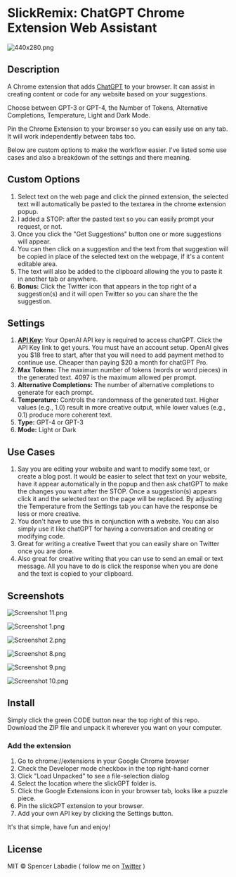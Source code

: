 # SlickRemix: ChatGPT Chrome Extension Web Assistant

![440x280.png](https://raw.githubusercontent.com/spencerslickremix/slickGPT/main/screenshots/440x280.png)

## Description

A Chrome extension that adds [ChatGPT](https://chat.openai.com) to your browser. It can assist in creating content or code for any website based on your suggestions.

Choose between GPT-3 or GPT-4, the Number of Tokens, Alternative Completions, Temperature, Light and Dark Mode.

Pin the Chrome Extension to your browser so you can easily use on any tab. It will work independently between tabs too.

Below are custom options to make the workflow easier. I've listed some use cases and also a breakdown of the settings and there meaning.

## Custom Options
1. Select text on the web page and click the pinned extension, the selected text will automatically be pasted to the textarea in the chrome extension popup.
2. I added a STOP: after the pasted text so you can easily prompt your request, or not.
3. Once you click the "Get Suggestions" button one or more suggestions will appear.
4. You can then click on a suggestion and the text from that suggestion will be copied in place of the selected text on the webpage, if it's a content editable area.
5. The text will also be added to the clipboard allowing the you to paste it in another tab or anywhere.
6. **Bonus:** Click the Twitter icon that appears in the top right of a suggestion(s) and it will open Twitter so you can share the the suggestion.

## Settings
1. **[API Key](https://platform.openai.com/account/api-keys):** Your OpenAI API key is required to access chatGPT. Click the API Key link to get yours. You must have an account setup. OpenAI gives you $18 free to start, after that you will need to add payment method to continue use. Cheaper than paying $20 a month for chatGPT Pro.
2. **Max Tokens:** The maximum number of tokens (words or word pieces) in the generated text. 4097 is the maximum allowed per prompt.
3. **Alternative Completions:** The number of alternative completions to generate for each prompt.
5. **Temperature:** Controls the randomness of the generated text. Higher values (e.g., 1.0) result in more creative output, while lower values (e.g., 0.1) produce more coherent text.
6. **Type:** GPT-4 or GPT-3
7. **Mode:** Light or Dark

## Use Cases
1. Say you are editing your website and want to modify some text, or create a blog post. It would be easier to select that text on your website, have it appear automatically in the popup and then ask chatGPT to make the changes you want after the STOP. Once a suggestion(s) appears click it and the selected text on the page will be replaced. By adjusting the Temperature from the Settings tab you can have the response be less or more creative. 
2. You don't have to use this in conjunction with a website. You can also simply use it like chatGPT for having a conversation and creating or modifying code.
3. Great for writing a creative Tweet that you can easily share on Twitter once you are done.
4. Also great for creative writing that you can use to send an email or text message. All you have to do is click the response when you are done and the text is copied to your clipboard.

## Screenshots

![Screenshot 11.png](https://raw.githubusercontent.com/spencerslickremix/slickGPT/main/screenshots/Screenshot%206.png)

![Screenshot 1.png](https://raw.githubusercontent.com/spencerslickremix/slickGPT/main/screenshots/Screenshot%201.png)

![Screenshot 2.png](https://raw.githubusercontent.com/spencerslickremix/slickGPT/main/screenshots/Screenshot%202.png)

![Screenshot 8.png](https://raw.githubusercontent.com/spencerslickremix/slickGPT/main/screenshots/Screenshot%203.png)

![Screenshot 9.png](https://raw.githubusercontent.com/spencerslickremix/slickGPT/main/screenshots/Screenshot%204.png)

![Screenshot 10.png](https://raw.githubusercontent.com/spencerslickremix/slickGPT/main/screenshots/Screenshot%205.png)

## Install
Simply click the green CODE button near the top right of this repo. Download the ZIP file and unpack it wherever you want on your computer.

### Add the extension

1. Go to chrome://extensions in your Google Chrome browser
2. Check the Developer mode checkbox in the top right-hand corner
3. Click "Load Unpacked" to see a file-selection dialog
4. Select the location where the slickGPT folder is.
5. Click the Google Extensions icon in your browser tab, looks like a puzzle piece.
6. Pin the slickGPT extension to your browser.
7. Add your own API key by clicking the Settings button.

It's that simple, have fun and enjoy!

## License
MIT © Spencer Labadie ( follow me on <a href="https://twitter.com/SpencerLabadie">Twitter</a> )